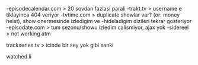 -episodecalendar.com > 20 sovdan fazlasi parali
-trakt.tv > username e tiklayinca 404 veriyor
-tvtime.com > duplicate showlar var? (or: money heist), show onermesinde izledigim ve -hideladigim dizileri tekrar gosteriyor
-episodate.com > tum sezonu/showu izledim calismiyor, ajax yok
-sidereel > not working atm


trackseries.tv > icinde bir sey yok gibi sanki


watched.li
